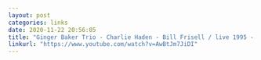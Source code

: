 ```yaml
---
layout: post
categories: links
date: 2020-11-22 20:56:05
title: "Ginger Baker Trio - Charlie Haden - Bill Frisell / live 1995 - YouTube"
linkurl: "https://www.youtube.com/watch?v=AwBtJm7JiDI"
---
```

